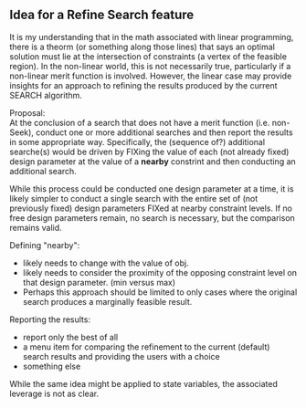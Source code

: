 ## Idea for a Refine Search feature

It is my understanding that in the math associated with linear programming, there is a theorm 
(or something along those lines) 
that says an optimal solution must lie at the intersection of constraints (a vertex of the feasible region).
In the non-linear world, this is not necessarily true, particularly if a non-linear merit function is involved.
However, the linear case may provide insights for an approach to refining the results produced by the current SEARCH algorithm.

Proposal:   
At the conclusion of a search that does not have a merit function (i.e. non-Seek), 
conduct one or more additional searches and then report the results in some appropriate way.
Specifically, the (sequence of?) additional searche(s) would be driven by FIXing the value of each 
(not already fixed) design parameter at the value of a **nearby** constrint and then conducting an additional search.

While this process could be conducted one design parameter at a time, 
it is likely simpler to conduct a single search with the entire set of (not previously fixed) design parameters FIXed at nearby constraint levels.
If no free design parameters remain, no search is necessary, but the comparison remains valid.

Defining "nearby":
* likely needs to change with the value of obj.
* likely needs to consider the proximity of the opposing constraint level on that design parameter. (min versus max)
* Perhaps this approach should be limited to only cases where the original search produces a marginally feasible result.

Reporting the results:
* report only the best of all
* a menu item for comparing the refinement to the current (default) search results and providing the users with a choice
* something else

While the same idea might be applied to state variables, the associated leverage is not as clear.


